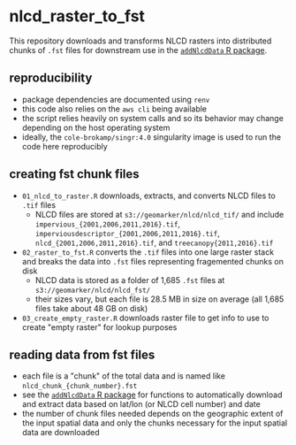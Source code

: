 # nlcd_raster_to_fst

This repository downloads and transforms NLCD rasters into distributed chunks of `.fst` files for downstream use in the [`addNlcdData` R package](https://github.com/geomarker-io/addNlcdData).

## reproducibility

- package dependencies are documented using `renv`
- this code also relies on the `aws cli` being available
- the script relies heavily on system calls and so its behavior may change depending on the host operating system
- ideally, the `cole-brokamp/singr:4.0` singularity image is used to run the code here reproducibly

## creating fst chunk files

- `01_nlcd_to_raster.R` downloads, extracts, and converts NLCD files to `.tif` files
    - NLCD files are stored at `s3://geomarker/nlcd/nlcd_tif/` and include `impervious_{2001,2006,2011,2016}.tif`, `imperviousdescriptor_{2001,2006,2011,2016}.tif`, `nlcd_{2001,2006,2011,2016}.tif`, and `treecanopy{2011,2016}.tif`
- `02_raster_to_fst.R` converts the `.tif` files into one large raster stack and breaks the data into `.fst` files representing fragemented chunks on disk
    - NLCD data is stored as a folder of 1,685 `.fst` files at `s3://geomarker/nlcd/nlcd_fst/`
    - their sizes vary, but each file is 28.5 MB in size on average (all 1,685 files take about 48 GB on disk)
- `03_create_empty_raster.R` downloads raster file to get info to use to create "empty raster" for lookup purposes

## reading data from fst files

- each file is a "chunk" of the total data and is named like `nlcd_chunk_{chunk_number}.fst`
-  see the [`addNlcdData` R package](https://github.com/geomarker-io/addNlcdData) for functions to automatically download and extract data based on lat/lon (or NLCD cell number) and date
- the number of chunk files needed depends on the geographic extent of the input spatial data and only the chunks necessary for the input spatial data are downloaded